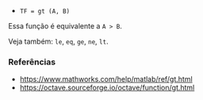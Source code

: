 * `TF = gt (A, B)`

Essa função é equivalente a `A > B`.

Veja também: `le`, `eq`, `ge`, `ne`, `lt`.

### Referências

* https://www.mathworks.com/help/matlab/ref/gt.html
* https://octave.sourceforge.io/octave/function/gt.html
